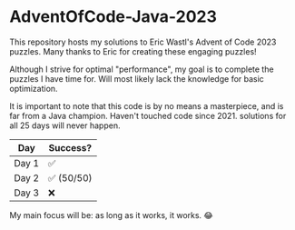 # AdventOfCode-Java-2023
This repository hosts my solutions to Eric Wastl's Advent of Code 2023 puzzles. Many thanks to Eric for creating these engaging puzzles!

Although I strive for optimal "performance", my goal is to complete the puzzles I have time for. Will most likely lack the knowledge for basic optimization.

It is important to note that this code is by no means a masterpiece, and is far from a Java champion. Haven't touched code since 2021. solutions for all 25 days will never happen.

| Day  | Success? |
| ------------- | ------------- |
| Day 1  | ✅  |
| Day 2  | ✅ (50/50) |
| Day 3  | ❌  |

My main focus will be: as long as it works, it works. 😂
